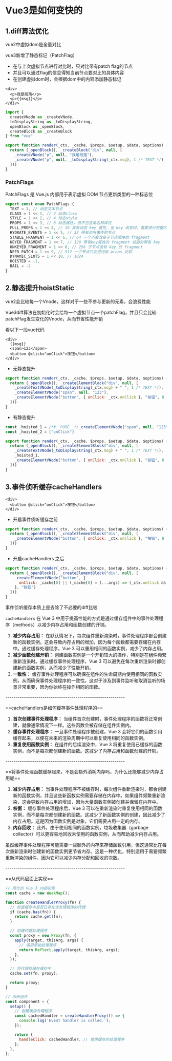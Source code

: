 # Vue3是如何变快的

## 1.diff算法优化

vue2中虚拟dom是全量对比

vue3新增了静态标记（PatchFlag）

- 在与上次虚拟节点进行对比时，只对比带有patch flag的节点
- 并且可以通过flag的信息得知当前节点要对比的具体内容
- 在创建虚拟dom时，会根据dom中的内容添加静态标记

```vue
<div>
  <p>我是段落</p>
  <p>{{msg}}</p>
</div>
```

```js
import {
  createVNode as _createVNode,
  toDisplayString as _toDisplayString,
  openBlock as _openBlock,
  createBlock as _createBlock
} from "vue"

export function render(_ctx, _cache, $props, $setup, $data, $options) {
  return (_openBlock(), _createBlock("div", null, [
    _createVNode("p", null, "我是段落"),
    _createVNode("p", null, _toDisplayString(_ctx.msg), 1 /* TEXT */)
  ]))
}
```

### PatchFlags

PatchFlags 是 Vue.js 内部用于表示虚拟 DOM 节点更新类型的一种标志位

```js
export const enum PatchFlags {
  TEXT = 1, // 动态文本节点
  CLASS = 1 << 1, // 2 动态class
  STYLE = 1 << 2, // 4 动态style
  PROPS = 1 << 3, // 8 动态属性，但不包含类名和样式
  FULL_PROPS = 1 << 4, // 16 具有动态 key 属性，当 key 改变时，需要进行完整的 diff 比较
  HYDRATE_EVENTS = 1 << 5, // 32 带有监听事件的节点
  STABLE_FRAGMENT = 1 << 6, // 64 一个不会改变子节点顺序的 fragment
  KEYED_FRAGMENT = 1 << 7, // 128 带有key属性的 fragment 或部分带有 key
  UNKEYED_FRAGMENT = 1 << 8, // 256 子节点没有 key 的 fragment
  NEED_PATCH = 1 << 9, // 512 一个节点只会进行非 props 比较
  DYNAMIC_SLOTS = 1 << 10, // 1024
  HOISTED = -1,
  BAIL = -2
}
```

## 2.静态提升hoistStatic

vue2会比较每一个Vnode，这样对于一些不参与更新的元素，会浪费性能

Vue3diff算法在初始化时会给每一个虚拟节点一个patchFlag，并且只会比较patchFlag发生变化的Vnode，从而节省性能开销

看以下一段vue代码

```vue
<div>
  {{msg}}
  <span>123</span>
  <button @click="onClick">按钮</button>
</div>
```

- 无静态提升

```js
export function render(_ctx, _cache, $props, $setup, $data, $options) {
  return (_openBlock(), _createElementBlock("div", null, [
    _createTextVNode(_toDisplayString(_ctx.msg) + " ", 1 /* TEXT */),
    _createElementVNode("span", null, "123"),
    _createElementVNode("button", { onClick: _ctx.onClick }, "按钮", 8 /* PROPS */, ["onClick"])
  ]))
}
```

- 有静态提升

```js
const _hoisted_1 = /*#__PURE__*/_createElementVNode("span", null, "123", -1 /* HOISTED */)
const _hoisted_2 = ["onClick"]

export function render(_ctx, _cache, $props, $setup, $data, $options) {
  return (_openBlock(), _createElementBlock("div", null, [
    _createTextVNode(_toDisplayString(_ctx.msg) + " ", 1 /* TEXT */),
    _hoisted_1,
    _createElementVNode("button", { onClick: _ctx.onClick }, "按钮", 8 /* PROPS */, _hoisted_2)
  ]))
}
```



## 3.事件侦听缓存cacheHandlers

```vue
<div>
  <button @click="onClick">按钮</button>
</div>
```

- 开启事件侦听缓存之前

```js
export function render(_ctx, _cache, $props, $setup, $data, $options) {
  return (_openBlock(), _createElementBlock("div", null, [
    _createElementVNode("button", { onClick: _ctx.onClick }, "按钮", 8 /* PROPS */, ["onClick"])
  ]))
}
```

- 开启cacheHandlers 之后

```js
export function render(_ctx, _cache, $props, $setup, $data, $options) {
  return (_openBlock(), _createElementBlock("div", null, [
    _createElementVNode("button", {
      onClick: _cache[0] || (_cache[0] = (...args) => (_ctx.onClick && _ctx.onClick(...args)))
    }, "按钮")
  ]))
}
```

事件侦听缓存本质上是去除了不必要的diff比较

`cacheHandlers` 在 Vue 3 中用于提高性能的方式是通过缓存组件中的事件处理程序（methods）以减少内存占用和函数创建的开销。

1. **减少内存占用：** 在默认情况下，每次组件重新渲染时，事件处理程序都会创建新的函数实例。这会导致内存占用的增加，因为每个函数都需要存储在内存中。通过缓存处理程序，Vue 3 可以重用相同的函数实例，减少了内存占用。
2. **减少函数创建开销：** 创建函数实例是一个开销较大的操作，特别是在组件频繁重新渲染时。通过缓存事件处理程序，Vue 3 可以避免在每次重新渲染时都创建新的函数实例，从而减少了性能开销。
3. **一致性：** 缓存事件处理程序可以确保在组件的生命周期内使用相同的函数实例，从而确保事件处理程序的一致性。这对于涉及到事件监听和取消监听的场景非常重要，因为你始终在操作相同的函数。

\----------------------------------------------------------

==cacheHandlers是如何缓存事件处理程序的== 

1. **首次创建事件处理程序：** 当组件首次创建时，事件处理程序的函数将正常创建，就像通常情况下一样。这些函数会被存储在组件实例内。
2. **缓存事件处理程序：** 一旦事件处理程序被创建，Vue 3 会将它们的函数引用缓存起来，以便在未来的渲染周期中可以重复使用相同的函数实例。
3. **重复使用函数实例：** 在组件的后续渲染中，Vue 3 将重复使用已缓存的函数实例，而不是每次都创建新的函数。这减少了内存占用和函数创建的开销。

\----------------------------------------------------------

==将事件处理函数缓存起来，不是会额外消耗内存吗，为什么还能够减少内存占用呢==

1. **减少内存占用：** 当事件处理程序不被缓存时，每次组件重新渲染时，都会创建新的函数实例，并且这些新函数实例需要存储在内存中。如果组件频繁重新渲染，这会导致内存占用的增加，因为大量函数实例被创建并保留在内存中。
2. **权衡：** 缓存事件处理程序后，Vue 3 可以在重新渲染时重复使用相同的函数实例，而不是每次都创建新的函数。这减少了新函数实例的创建，因此减少了内存占用。这是因为函数实例是对象，它们需要占用一定的内存。
3. **内存回收：** 此外，由于使用相同的函数实例，垃圾收集器（garbage collector）可以更容易地回收未使用的函数实例，从而帮助减少内存占用。

虽然缓存事件处理程序可能需要一些额外的内存来存储函数引用，但这通常比在每次重新渲染时创建新的函数实例更节省内存。这是一种优化，特别适用于需要频繁重新渲染的组件，因为它可以减少内存分配和回收的次数。

\----------------------------------------------------------

==从代码层面上实现==

```js
// 简化的 Vue 3 内部实现
const cache = new WeakMap();

function createHandlerProxy(fn) {
  // 检查缓存中是否已存在该处理程序的代理
  if (cache.has(fn)) {
    return cache.get(fn);
  }

  // 创建代理处理程序
  const proxy = new Proxy(fn, {
    apply(target, thisArg, args) {
      // 调用原始处理程序
      return Reflect.apply(target, thisArg, args);
    },
  });

  // 将代理存储在缓存中
  cache.set(fn, proxy);

  return proxy;
}

// 示例组件
const component = {
  setup() {
    // 创建缓存处理程序
    const cachedHandler = createHandlerProxy(() => {
      console.log('Event handler is called.');
    });

    return {
      handleClick: cachedHandler, // 使用缓存的处理程序
    };
  },
};
```

